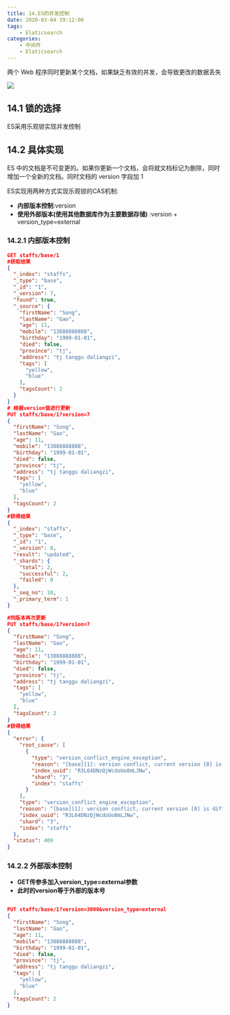 ```yaml
---
title: 14.ES的并发控制
date: 2020-03-04 19:12:00
tags:
    - Elaticsearch
categories:
    - 中间件
    - Elaticsearch
---
```



两个 Web 程序同时更新某个⽂档，如果缺乏有效的并发，会导致更改的数据丢失

![](http://dist415.oss-cn-beijing.aliyuncs.com/eslock.png)

## 14.1 锁的选择

ES采用乐观锁实现并发控制

## 14.2 具体实现

ES 中的⽂档是不可变更的。如果你更新⼀个⽂档，会将就⽂档标记为删除，同时增加⼀个全新的⽂档。同时⽂档的 version 字段加 1

ES实现用两种方式实现乐观锁的CAS机制:

- **内部版本控制**:version
- **使⽤外部版本(使⽤其他数据库作为主要数据存储)** :version + version_type=external



### 14.2.1 内部版本控制

```json
GET staffs/base/1
#获取结果
{
  "_index": "staffs",
  "_type": "base",
  "_id": "1",
  "_version": 7,
  "found": true,
  "_source": {
    "firstName": "Song",
    "lastName": "Gao",
    "age": 11,
    "mobile": "13888888888",
    "birthday": "1999-01-01",
    "died": false,
    "province": "tj",
    "address": "tj tanggu daliangzi",
    "tags": [
      "yellow",
      "blue"
    ],
    "tagsCount": 2
  }
}
# 根据version值进行更新
PUT staffs/base/1?version=7
{
  "firstName": "Song",
  "lastName": "Gao",
  "age": 11,
  "mobile": "13888888888",
  "birthday": "1999-01-01",
  "died": false,
  "province": "tj",
  "address": "tj tanggu daliangzi",
  "tags": [
    "yellow",
    "blue"
  ],
  "tagsCount": 2
}
#获得结果
{
  "_index": "staffs",
  "_type": "base",
  "_id": "1",
  "_version": 8,
  "result": "updated",
  "_shards": {
    "total": 2,
    "successful": 2,
    "failed": 0
  },
  "_seq_no": 10,
  "_primary_term": 1
}

#同版本再次更新
PUT staffs/base/1?version=7
{
  "firstName": "Song",
  "lastName": "Gao",
  "age": 11,
  "mobile": "13888888888",
  "birthday": "1999-01-01",
  "died": false,
  "province": "tj",
  "address": "tj tanggu daliangzi",
  "tags": [
    "yellow",
    "blue"
  ],
  "tagsCount": 2
}
#获得结果
{
  "error": {
    "root_cause": [
      {
        "type": "version_conflict_engine_exception",
        "reason": "[base][1]: version conflict, current version [8] is different than the one provided [7]",
        "index_uuid": "R3L64DNzQjWcdoUo8mLJNw",
        "shard": "3",
        "index": "staffs"
      }
    ],
    "type": "version_conflict_engine_exception",
    "reason": "[base][1]: version conflict, current version [8] is different than the one provided [7]",
    "index_uuid": "R3L64DNzQjWcdoUo8mLJNw",
    "shard": "3",
    "index": "staffs"
  },
  "status": 409
}

```



### 14.2.2 外部版本控制

- **GET传参多加入version_type=external参数**
- **此时的version等于外部的版本号**

```json

PUT staffs/base/1?version=3000&version_type=external
{
  "firstName": "Song",
  "lastName": "Gao",
  "age": 11,
  "mobile": "13888888888",
  "birthday": "1999-01-01",
  "died": false,
  "province": "tj",
  "address": "tj tanggu daliangzi",
  "tags": [
    "yellow",
    "blue"
  ],
  "tagsCount": 2
}

```



